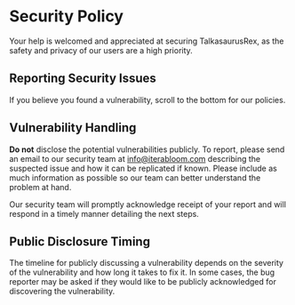 # Security Policy

Your help is welcomed and appreciated at securing TalkasaurusRex, as the safety and privacy of our users are a high priority. 

## Reporting Security Issues
If you believe you found a vulnerability, scroll to the bottom for our policies. 

## Vulnerability Handling
**Do not** disclose the potential vulnerabilities publicly.
To report, please send an email to our security team at info@iterabloom.com describing the suspected issue and how it can be replicated if known. Please include as much information as possible so our team can better understand the problem at hand. 

Our security team will promptly acknowledge receipt of your report and will respond in a timely manner detailing the next steps.

## Public Disclosure Timing
The timeline for publicly discussing a vulnerability depends on the severity of the vulnerability and how long it takes to fix it. 
In some cases, the bug reporter may be asked if they would like to be publicly acknowledged for discovering the vulnerability.